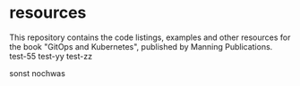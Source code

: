 # resources
This repository contains the code listings, examples and other resources for the book "GitOps and Kubernetes", published by Manning Publications.
test-55
test-yy
test-zz

sonst nochwas